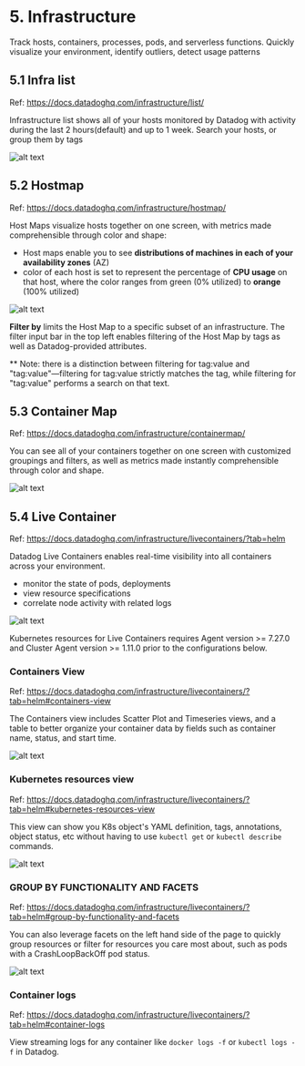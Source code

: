 # 5. Infrastructure
Track hosts, containers, processes, pods, and serverless functions. Quickly visualize your environment, identify outliers, detect usage patterns



## 5.1 Infra list
Ref: https://docs.datadoghq.com/infrastructure/list/

Infrastructure list shows all of your hosts monitored by Datadog with activity during the last 2 hours(default) and up to 1 week. Search your hosts, or group them by tags

![alt text](../imgs/infra_list.png "")


## 5.2 Hostmap
Ref: https://docs.datadoghq.com/infrastructure/hostmap/

Host Maps visualize hosts together on one screen, with metrics made comprehensible through color and shape:

- Host maps enable you to see __distributions of machines in each of your availability zones__ (AZ)
- color of each host is set to represent the percentage of __CPU usage__ on that host, where the color ranges from green (0% utilized) to __orange__ (100% utilized)

![alt text](../imgs/infra_hostmap.png "")

__Filter by__ limits the Host Map to a specific subset of an infrastructure. The filter input bar in the top left enables filtering of the Host Map by tags as well as Datadog-provided attributes.


** Note: there is a distinction between filtering for tag:value and "tag:value"—filtering for tag:value strictly matches the tag, while filtering for "tag:value" performs a search on that text.



## 5.3 Container Map
Ref: https://docs.datadoghq.com/infrastructure/containermap/

You can see all of your containers together on one screen with customized groupings and filters, as well as metrics made instantly comprehensible through color and shape.

![alt text](../imgs/container_map.png "")



## 5.4 Live Container
Ref: https://docs.datadoghq.com/infrastructure/livecontainers/?tab=helm

Datadog Live Containers enables real-time visibility into all containers across your environment.

- monitor the state of pods, deployments
- view resource specifications
- correlate node activity with related logs

![alt text](../imgs/infra_containers.png "")


Kubernetes resources for Live Containers requires Agent version >= 7.27.0 and Cluster Agent version >= 1.11.0 prior to the configurations below.


### Containers View
Ref: https://docs.datadoghq.com/infrastructure/livecontainers/?tab=helm#containers-view

The Containers view includes Scatter Plot and Timeseries views, and a table to better organize your container data by fields such as container name, status, and start time.

![alt text](../imgs/live_containers_scatterplot.jpeg "")


### Kubernetes resources view
Ref: https://docs.datadoghq.com/infrastructure/livecontainers/?tab=helm#kubernetes-resources-view

This view can show you K8s object's YAML definition, tags, annotations, object status, etc without having to use `kubectl get` or `kubectl describe` commands.

![alt text](../imgs/containers_resource_view.png "")


### GROUP BY FUNCTIONALITY AND FACETS
Ref: https://docs.datadoghq.com/infrastructure/livecontainers/?tab=helm#group-by-functionality-and-facets

You can also leverage facets on the left hand side of the page to quickly group resources or filter for resources you care most about, such as pods with a CrashLoopBackOff pod status.

![alt text](../imgs/containers_filter_by_facets.gif "")


### Container logs
Ref: https://docs.datadoghq.com/infrastructure/livecontainers/?tab=helm#container-logs

View streaming logs for any container like `docker logs -f` or `kubectl logs -f` in Datadog.

